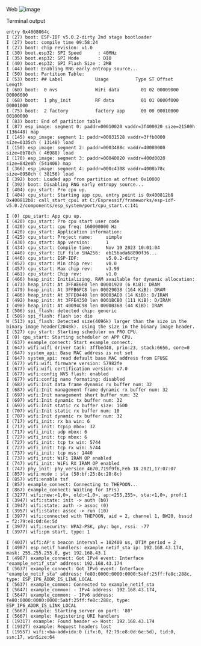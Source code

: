Web
![image](https://github.com/Special-Topics-Computer-2023/ESP32-Web-Server/assets/115067018/36e16e3c-22e3-4264-a03d-7ad431fe06b6)

Terminal output



			
	entry 0x4008064c
	I (27) boot: ESP-IDF v5.0.2-dirty 2nd stage bootloader
	I (27) boot: compile time 09:58:24
	I (27) boot: chip revision: v1.0
	I (30) boot.esp32: SPI Speed      : 40MHz
	I (35) boot.esp32: SPI Mode       : DIO
	I (40) boot.esp32: SPI Flash Size : 2MB
	I (44) boot: Enabling RNG early entropy source...
	I (50) boot: Partition Table:
	I (53) boot: ## Label            Usage          Type ST Offset   Length
	I (60) boot:  0 nvs              WiFi data        01 02 00009000 00006000
	I (68) boot:  1 phy_init         RF data          01 01 0000f000 00001000
	I (75) boot:  2 factory          factory app      00 00 00010000 00100000
	I (83) boot: End of partition table
	I (87) esp_image: segment 0: paddr=00010020 vaddr=3f400020 size=21500h (136448) map
	I (145) esp_image: segment 1: paddr=00031528 vaddr=3ffb0000 size=0335ch ( 13148) load
	I (150) esp_image: segment 2: paddr=0003488c vaddr=40080000 size=0b78ch ( 46988) load
	I (170) esp_image: segment 3: paddr=00040020 vaddr=400d0020 size=842e0h (541408) map
	I (366) esp_image: segment 4: paddr=000c4308 vaddr=4008b78c size=0950ch ( 38156) load
	I (392) boot: Loaded app from partition at offset 0x10000
	I (392) boot: Disabling RNG early entropy source...
	I (404) cpu_start: Pro cpu up.
	I (404) cpu_start: Starting app cpu, entry point is 0x400812b8
	0x400812b8: call_start_cpu1 at C:/Espressif/frameworks/esp-idf-v5.0.2/components/esp_system/port/cpu_start.c:141
	
	I (0) cpu_start: App cpu up.
	I (420) cpu_start: Pro cpu start user code
	I (420) cpu_start: cpu freq: 160000000 Hz
	I (420) cpu_start: Application information:
	I (425) cpu_start: Project name:     simple
	I (430) cpu_start: App version:      1
	I (434) cpu_start: Compile time:     Nov 10 2023 10:01:04
	I (440) cpu_start: ELF file SHA256:  eb15bada68890f36...
	I (446) cpu_start: ESP-IDF:          v5.0.2-dirty
	I (452) cpu_start: Min chip rev:     v0.0
	I (457) cpu_start: Max chip rev:     v3.99 
	I (461) cpu_start: Chip rev:         v1.0
	I (466) heap_init: Initializing. RAM available for dynamic allocation:
	I (473) heap_init: At 3FFAE6E0 len 00001920 (6 KiB): DRAM
	I (479) heap_init: At 3FFB6FC8 len 00029038 (164 KiB): DRAM
	I (486) heap_init: At 3FFE0440 len 00003AE0 (14 KiB): D/IRAM
	I (492) heap_init: At 3FFE4350 len 0001BCB0 (111 KiB): D/IRAM
	I (498) heap_init: At 40094C98 len 0000B368 (44 KiB): IRAM
	I (506) spi_flash: detected chip: generic
	I (509) spi_flash: flash io: dio
	W (513) spi_flash: Detected size(4096k) larger than the size in the binary image header(2048k). Using the size in the binary image header.
	I (527) cpu_start: Starting scheduler on PRO CPU.
	I (0) cpu_start: Starting scheduler on APP CPU.
	I (637) example_connect: Start example_connect.
	I (647) wifi:wifi driver task: 3ffbed48, prio:23, stack:6656, core=0
	I (647) system_api: Base MAC address is not set
	I (647) system_api: read default base MAC address from EFUSE
	I (677) wifi:wifi firmware version: 57982fe
	I (677) wifi:wifi certification version: v7.0
	I (677) wifi:config NVS flash: enabled
	I (677) wifi:config nano formating: disabled
	I (687) wifi:Init data frame dynamic rx buffer num: 32
	I (687) wifi:Init management frame dynamic rx buffer num: 32
	I (697) wifi:Init management short buffer num: 32
	I (697) wifi:Init dynamic tx buffer num: 32
	I (697) wifi:Init static rx buffer size: 1600
	I (707) wifi:Init static rx buffer num: 10
	I (707) wifi:Init dynamic rx buffer num: 32
	I (717) wifi_init: rx ba win: 6
	I (717) wifi_init: tcpip mbox: 32
	I (717) wifi_init: udp mbox: 6
	I (727) wifi_init: tcp mbox: 6
	I (727) wifi_init: tcp tx win: 5744
	I (727) wifi_init: tcp rx win: 5744
	I (737) wifi_init: tcp mss: 1440
	I (737) wifi_init: WiFi IRAM OP enabled
	I (747) wifi_init: WiFi RX IRAM OP enabled
	I (747) phy_init: phy_version 4670,719f9f6,Feb 18 2021,17:07:07
	I (857) wifi:mode : sta (58:bf:25:8c:28:8c)
	I (857) wifi:enable tsf
	I (857) example_connect: Connecting to THEPOON...
	I (867) example_connect: Waiting for IP(s)
	I (3277) wifi:new:<1,0>, old:<1,0>, ap:<255,255>, sta:<1,0>, prof:1
	I (3947) wifi:state: init -> auth (b0)
	I (3947) wifi:state: auth -> assoc (0)
	I (3957) wifi:state: assoc -> run (10)
	I (3977) wifi:connected with THEPOON, aid = 2, channel 1, BW20, bssid = f2:79:e8:0d:6e:5d
	I (3977) wifi:security: WPA2-PSK, phy: bgn, rssi: -77
	I (3977) wifi:pm start, type: 1
	
	I (4037) wifi:AP's beacon interval = 102400 us, DTIM period = 2
	I (4987) esp_netif_handlers: example_netif_sta ip: 192.168.43.174, mask: 255.255.255.0, gw: 192.168.43.1
	I (4987) example_connect: Got IPv4 event: Interface "example_netif_sta" address: 192.168.43.174
	I (5637) example_connect: Got IPv6 event: Interface "example_netif_sta" address: fe80:0000:0000:0000:5abf:25ff:fe8c:288c, type: ESP_IP6_ADDR_IS_LINK_LOCAL
	I (5637) example_common: Connected to example_netif_sta
	I (5647) example_common: - IPv4 address: 192.168.43.174,
	I (5647) example_common: - IPv6 address: fe80:0000:0000:0000:5abf:25ff:fe8c:288c, type: ESP_IP6_ADDR_IS_LINK_LOCAL
	I (5667) example: Starting server on port: '80'
	I (5667) example: Registering URI handlers
	I (19317) example: Found header => Host: 192.168.43.174
	I (19327) example: Request headers lost
	I (19557) wifi:<ba-add>idx:0 (ifx:0, f2:79:e8:0d:6e:5d), tid:0, ssn:17, winSize:64


 

